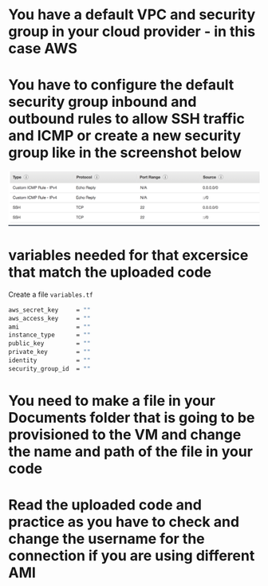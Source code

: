 # You have a default VPC and security group in your cloud provider - in this case AWS
# You have to configure the default security group inbound and outbound rules to allow SSH traffic and ICMP or create a new security group like in the screenshot below

![Alt text](https://github.com/denislavdenov/terraform-vars/blob/master/screenshots/Screen%20Shot%202018-08-27%20at%2016.42.56.png "Optional title")


# variables needed for that excersice that match the uploaded code
Create a file `variables.tf`

``` bash
aws_secret_key     = ""
aws_access_key     = ""
ami                = ""
instance_type      = ""
public_key         = ""
private_key        = ""
identity           = ""
security_group_id  = ""
```

# You need to make a file in your Documents folder that is going to be provisioned to the VM and change the name and path of the file in your code

# Read the uploaded code and practice as you have to check and change the username for the connection if you are using different AMI
